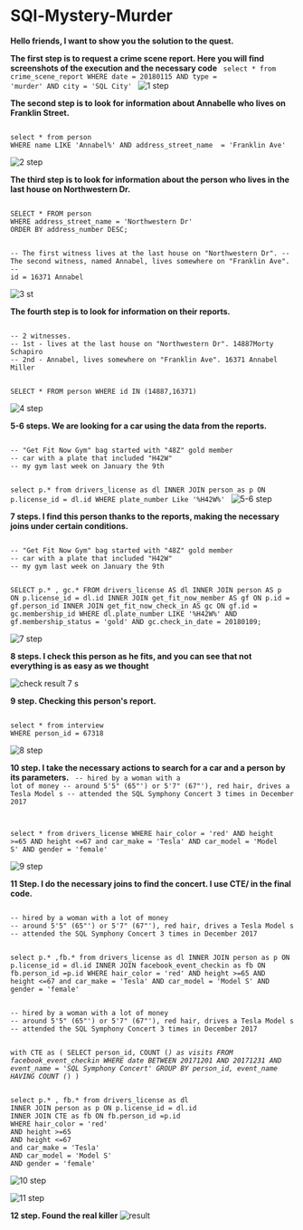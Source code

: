 # SQl-Mystery-Murder
**Hello friends, I want to show you the solution to the quest.**

**The first step is to request a crime scene report. Here you will find screenshots of the execution and the necessary code**
<code>
select * from crime_scene_report
WHERE date = 20180115 AND type = 'murder' AND city = 'SQL City'
</code>
![1 step](https://github.com/Hordiychuk-Radion/SQl-Mystery-Murder/assets/139583782/160b0898-92a2-4a03-98ad-b39393984281)

**The second step is to look for information about Annabelle who lives on Franklin Street.** 

<code>
select * from person 
WHERE name LIKE 'Annabel%' AND address_street_name  = 'Franklin Ave'
</code>

![2 step](https://github.com/Hordiychuk-Radion/SQl-Mystery-Murder/assets/139583782/b0a89a0b-ab49-49a3-9a9e-1b1b3c8a47c8)

**The third step is to look for information about the person who lives in the last house on Northwestern Dr.**

<code>
SELECT * FROM person
WHERE address_street_name = 'Northwestern Dr'
ORDER BY address_number DESC;

-- The first witness lives at the last house on "Northwestern Dr".
-- The second witness, named Annabel, lives somewhere on "Franklin Ave".
-- id = 16371 Annabel
</code>

![3 st](https://github.com/Hordiychuk-Radion/SQl-Mystery-Murder/assets/139583782/851e8b19-fd01-4988-81e0-08002c0a76bb)

**The fourth step is to look for information on their reports.**

<code>
-- 2 witnesses.
-- 1st - lives at the last house on "Northwestern Dr". 14887Morty Schapiro
-- 2nd - Annabel, lives somewhere on "Franklin Ave". 16371 Annabel Miller

SELECT *
FROM person
WHERE id IN (14887,16371)
</code>

![4 step](https://github.com/Hordiychuk-Radion/SQl-Mystery-Murder/assets/139583782/049dcff8-ad2e-41b3-a4d7-b4e96eabe7bc)

**5-6 steps.  We are looking for a car using the data from the reports.**

<code>
-- "Get Fit Now Gym" bag started with "48Z" gold member
-- car with a plate that included "H42W"
-- my gym last week on January the 9th


select p.* from drivers_license as dl
INNER JOIN person as p ON  p.license_id = dl.id
WHERE plate_number Like '%H42W%'
</code>
![5-6 step](https://github.com/Hordiychuk-Radion/SQl-Mystery-Murder/assets/139583782/036ab023-b1ed-4a49-9f31-9109d9f7d7a9)

**7 steps.  I find this person thanks to the reports, making the necessary joins under certain conditions.**

<code>
-- "Get Fit Now Gym" bag started with "48Z" gold member
-- car with a plate that included "H42W"
-- my gym last week on January the 9th

SELECT p.* , gc.*
FROM drivers_license AS dl
INNER JOIN person AS p ON p.license_id = dl.id
INNER JOIN get_fit_now_member AS gf ON p.id = gf.person_id
INNER JOIN get_fit_now_check_in AS gc ON gf.id = gc.membership_id
WHERE dl.plate_number LIKE '%H42W%'
AND gf.membership_status = 'gold'
AND gc.check_in_date = 20180109;
</code>

![7 step](https://github.com/Hordiychuk-Radion/SQl-Mystery-Murder/assets/139583782/b6155497-657f-4fe0-ada1-f20627ce216d)

**8 steps. I check this person as he fits, and you can see that not everything is as easy as we thought**

![check result 7 s](https://github.com/Hordiychuk-Radion/SQl-Mystery-Murder/assets/139583782/26c35735-ec39-44d5-8847-76ffc489b86d)

**9 step. Checking this person's report.** 

<code>
select * from interview
WHERE person_id = 67318
</code>

![8 step](https://github.com/Hordiychuk-Radion/SQl-Mystery-Murder/assets/139583782/2415beb1-ada3-44f4-8075-7ac5ce3dded5)

**10 step. I take the necessary actions to search for a car and a person by its parameters.**
<code>
-- hired by a woman with a lot of money
-- around 5'5" (65"') or 5'7" (67"'), red hair, drives a Tesla Model s
-- attended the SQL Symphony Concert 3 times in December 2017

select * from drivers_license
WHERE hair_color = 'red'
AND height >=65
AND height <=67
and car_make = 'Tesla'
AND car_model = 'Model S'
AND gender = 'female'
</code>

![9 step](https://github.com/Hordiychuk-Radion/SQl-Mystery-Murder/assets/139583782/dcea881b-999b-4ca8-8f77-84a9dacd47f8)

**11 Step. I do the necessary joins to find the concert. I use CTE/ in the final code.**

<code>
-- hired by a woman with a lot of money
-- around 5'5" (65"') or 5'7" (67"'), red hair, drives a Tesla Model s
-- attended the SQL Symphony Concert 3 times in December 2017


select p.* ,fb.* from drivers_license as dl
INNER JOIN person as p ON p.license_id = dl.id
INNER JOIN facebook_event_checkin as fb ON fb.person_id =p.id
WHERE hair_color = 'red'
AND height >=65
AND height <=67
and car_make = 'Tesla'
AND car_model = 'Model S'
AND gender = 'female'
</code>



<code>
-- hired by a woman with a lot of money
-- around 5'5" (65"') or 5'7" (67"'), red hair, drives a Tesla Model s
-- attended the SQL Symphony Concert 3 times in December 2017

with CTE as (
SELECT
person_id,
COUNT (*) as visits
FROM facebook_event_checkin
WHERE date BETWEEN 20171201 AND 20171231
AND event_name = 'SQL Symphony Concert'
GROUP BY person_id,
event_name
HAVING COUNT (*)
)
</code>

<code>
select p.* , fb.* from drivers_license as dl
INNER JOIN person as p ON p.license_id = dl.id
INNER JOIN CTE as fb ON fb.person_id =p.id
WHERE hair_color = 'red'
AND height >=65
AND height <=67
and car_make = 'Tesla'
AND car_model = 'Model S'
AND gender = 'female'
</code>

![10 step](https://github.com/Hordiychuk-Radion/SQl-Mystery-Murder/assets/139583782/de535e63-b831-4bc5-b56b-8f78ff4c76b7)

![11 step](https://github.com/Hordiychuk-Radion/SQl-Mystery-Murder/assets/139583782/794844fe-e3a5-4d58-a952-42afd7d3d49a)


**12 step. Found the real killer**
![result](https://github.com/Hordiychuk-Radion/SQl-Mystery-Murder/assets/139583782/cb4b2f62-e87e-4f3e-96fb-170762f1f20b)



